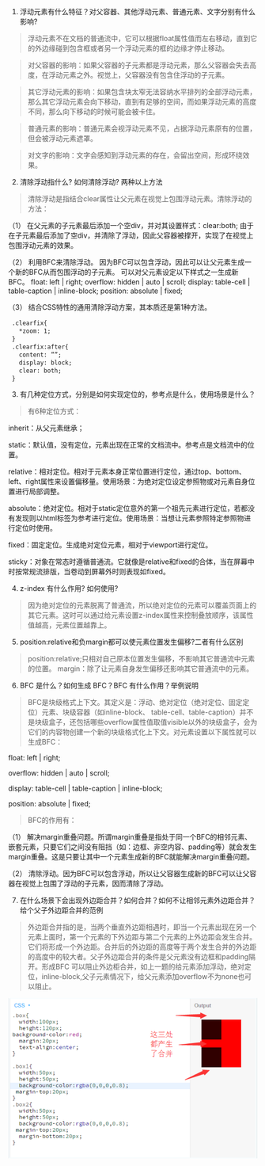 1. 浮动元素有什么特征？对父容器、其他浮动元素、普通元素、文字分别有什么影响?

>浮动元素不在文档的普通流中，它可以根据float属性值而左右移动，直到它的外边缘碰到包含框或者另一个浮动元素的框的边缘才停止移动。

>对父容器的影响：如果父容器的子元素都是浮动元素，那么父容器会失去高度，在浮动元素之外。视觉上，父容器没有包含住浮动的子元素。

>其它浮动元素的影响：如果包含块太窄无法容纳水平排列的全部浮动元素，那么其它浮动元素会向下移动，直到有足够的空间，而如果浮动元素的高度不同，那么向下移动的时候可能会被卡住。

>普通元素的影响：普通元素会视浮动元素不见，占据浮动元素原有的位置，但会被浮动元素遮罩。

>对文字的影响：文字会感知到浮动元素的存在，会留出空间，形成环绕效果。



2. 清除浮动指什么? 如何清除浮动? 两种以上方法


>清除浮动是指结合clear属性让父元素在视觉上包围浮动元素。清除浮动的方法：
 
 （1）	在父元素的子元素最后添加一个空div，并对其设置样式：clear:both;
 由于在子元素最后添加了空div，并清除了浮动，因此父容器被撑开，实现了在视觉上包围浮动元素的效果。
 
 （2）	利用BFC来清除浮动。
 因为BFC可以包含浮动，因此可以让父元素生成一个新的BFC从而包围浮动的子元素。
 可以对父元素设定以下样式之一生成新BFC。
 float: left | right;
 overflow: hidden | auto | scroll;
 display: table-cell | table-caption | inline-block;
 position: absolute | fixed;
 
 （3） 结合CSS特性的通用清除浮动方案，其本质还是第1种方法。
 ```
  .clearfix{
    *zoom: 1;
  }
  .clearfix:after{
    content: ””; 
    display: block; 
    clear: both;
  }
 ```
3. 有几种定位方式，分别是如何实现定位的，参考点是什么，使用场景是什么？


>有6种定位方式：

 inherit：从父元素继承；
 
 static：默认值，没有定位，元素出现在正常的文档流中。参考点是文档流中的位置。
 
 relative：相对定位。相对于元素本身正常位置进行定位，通过top、bottom、left、right属性来设置偏移量。使用场景：为绝对定位设定参照物或对元素自身位置进行局部调整。
 
 absolute：绝对定位。相对于static定位意外的第一个祖先元素进行定位，若都没有发现则以html标签为参考进行定位。使用场景：当想让元素参照特定参照物进行定位时使用。
 
 fixed：固定定位。生成绝对定位元素，相对于viewport进行定位。
 
 sticky：对象在常态时遵循普通流。它就像是relative和fixed的合体，当在屏幕中时按常规流排版，当卷动到屏幕外时则表现如fixed。

4. z-index 有什么作用? 如何使用?

> 因为绝对定位的元素脱离了普通流，所以绝对定位的元素可以覆盖页面上的其它元素。这时可以通过给元素设置z-index属性来控制叠放顺序，该属性值越高，元素位置越靠上。


5. position:relative和负margin都可以使元素位置发生偏移?二者有什么区别

>position:relative;只相对自己原本位置发生偏移，不影响其它普通流中元素的位置。
>margin：除了让元素自身发生偏移还影响其它普通流中的元素。


6. BFC 是什么？如何生成 BFC？BFC 有什么作用？举例说明

>BFC是块级格式上下文。其定义是：浮动、绝对定位（绝对定位、固定定位）元素、块级容器（如inline-block、 table-cell、table-caption）并不是块级盒子，还包括哪些overflow属性值取值visible以外的块级盒子，会为它们的内容物创建一个新的块级格式化上下文。对元素设置以下属性就可以生成BFC：

float: left | right;

overflow: hidden | auto | scroll;

display: table-cell | table-caption | inline-block;

position: absolute | fixed;

>BFC的作用有：

（1）	解决margin重叠问题。所谓margin重叠是指处于同一个BFC的相邻元素、嵌套元素，只要它们之间没有阻挡（如：边框、非空内容、padding等）就会发生margin重叠。这是只要让其中一个元素生成新的BFC就能解决margin重叠问题。

（2）	清除浮动。因为BFC可以包含浮动，所以让父容器生成新的BFC可以让父容器在视觉上包围了浮动的子元素，因而清除了浮动。

7. 在什么场景下会出现外边距合并？如何合并？如何不让相邻元素外边距合并？给个父子外边距合并的范例

>外边距合并指的是，当两个垂直外边距相遇时，即当一个元素出现在另一个元素上面时，第一个元素的下外边距与第二个元素的上外边距会发生合并。它们将形成一个外边距。合并后的外边距的高度等于两个发生合并的外边距的高度中的较大者。父子外边距合并的条件是父元素没有边框和padding隔开。形成BFC 可以阻止外边柜合并，如上一题的给元素添加浮动，绝对定位，inline-block,父子元素情况下，给父元素添加overflow不为none也可以阻止。

![结果](img/6.png)